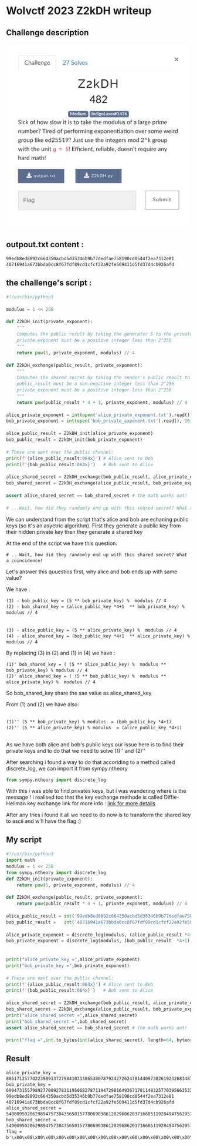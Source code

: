 # Wolvctf 2023 Z2kDH writeup

## Challenge description

![Challenge description](assets/Description.png)


## outpout.txt content :

```
99edb8ed8892c664350acbd5d35346b9b77dedfae758190cd0544f2ea7312e81
40716941a673bbda0cc8f67fdf89cd1cfcf22a92fe509411d5fd37d4cb926afd

```


## the challenge's script :


```python 
#!/usr/bin/python3

modulus = 1 << 258

def Z2kDH_init(private_exponent):
	"""
	Computes the public result by taking the generator 5 to the private exponent, then removing the last 2 bits
	private_exponent must be a positive integer less than 2^256
	"""
	return pow(5, private_exponent, modulus) // 4

def Z2kDH_exchange(public_result, private_exponent):
	"""
	Computes the shared secret by taking the sender's public result to the receiver's private exponent, then removing the last 2 bits
	public_result must be a non-negative integer less than 2^256
	private_exponent must be a positive integer less than 2^256
	"""
	return pow(public_result * 4 + 1, private_exponent, modulus) // 4

alice_private_exponent = int(open('alice_private_exponent.txt').read(), 16)
bob_private_exponent = int(open('bob_private_exponent.txt').read(), 16)

alice_public_result = Z2kDH_init(alice_private_exponent)
bob_public_result = Z2kDH_init(bob_private_exponent)

# These are sent over the public channel:
print(f'{alice_public_result:064x}') # Alice sent to Bob
print(f'{bob_public_result:064x}')   # Bob sent to Alice

alice_shared_secret = Z2kDH_exchange(bob_public_result, alice_private_exponent)
bob_shared_secret = Z2kDH_exchange(alice_public_result, bob_private_exponent)

assert alice_shared_secret == bob_shared_secret # the math works out!

# ...Wait, how did they randomly end up with this shared secret? What a coincidence!

```

We can understand from the script that's alice and bob are echaning public keys (so it's an asyetric algorithm). First they generate a public key from their hidden private key then they generate a shared key 


At the end of the script we have this question:

```
# ...Wait, how did they randomly end up with this shared secret? What a coincidence!

```

Let's answer this quuestios first, why alice and bob ends up with same value? 

We have :

```
(1) - bob_public_key = (5 ** bob_private_key) %  modulus // 4
(2) - bob_shared_key = (alice_public_key *4+1  ** bob_private_key) %  modulus // 4


(3) - alice_public_key = (5 ** alice_private_key) %  modulus // 4
(4) - alice_shared_key = (bob_public_key *4+1  ** alice_private_key) %  modulus // 4

```


By replacing (3) in (2) and (1) in (4) we have : 

```
(1)' bob_shared_key = ( (5 ** alice_public_key) %  modulus ** bob_private_key) % modulus // 4
(2)' alice_shared_key = ( (5 ** bob_public_key) %  modulus ** alice_private_key) %  modulus // 4

```

So bob_shared_key share the sae value as alice_shared_key

From (1) and (2) we have also: 

```

(1)'' (5 ** bob_private_key) % modulus  = (bob_public_key *4+1)
(2)'' (5 ** alice_private_key) % modulus  = (alice_public_key *4+1)


```


As we have both alice and bob's public keys our issue here is to find their private keys and to do that we need to solve (1)'' and (2)''


After searching i found a way to do that accoriding to a method called discrete_log, we can import it from sympy.ntheory



```python 
from sympy.ntheory import discrete_log
```


With this i was able to find privates keys, but i was wandering where is the message ! I realised too that the key exchange methode is called Diffie-Hellman key exchange link for more info : [link for more details](https://simple.wikipedia.org/wiki/Diffie-Hellman_key_exchange) 



After any tries i found it all we need to do now is to transform the shared key to ascii and w'll have the flag :)


## My script


```python 
#!/usr/bin/python3
import math
modulus = 1 << 258
from sympy.ntheory import discrete_log
def Z2kDH_init(private_exponent):
	return pow(5, private_exponent, modulus) // 4

def Z2kDH_exchange(public_result, private_exponent):
	return pow(public_result * 4 + 1, private_exponent, modulus) // 4

alice_public_result = int('99edb8ed8892c664350acbd5d35346b9b77dedfae758190cd0544f2ea7312e81',16)
bob_public_result =   int('40716941a673bbda0cc8f67fdf89cd1cfcf22a92fe509411d5fd37d4cb926afd',16)

alice_private_exponent = discrete_log(modulus, (alice_public_result *4+1), 5)
bob_private_exponent = discrete_log(modulus, (bob_public_result  *4+1), 5)


print("alice_private_key =",alice_private_exponent)
print("bob_private_key =",bob_private_exponent)

# These are sent over the public channel:
print(f'{alice_public_result:064x}') # Alice sent to Bob
print(f'{bob_public_result:064x}')   # Bob sent to Alice

alice_shared_secret = Z2kDH_exchange(bob_public_result, alice_private_exponent)
bob_shared_secret = Z2kDH_exchange(alice_public_result, bob_private_exponent)
print("alice_shared_secret =",alice_shared_secret)
print("bob_shared_secret =",bob_shared_secret)
assert alice_shared_secret == bob_shared_secret # the math works out!

print("flag =",int.to_bytes(int(alice_shared_secret), length=64, byteorder='big', signed=False))
```

## Result

```
alice_private_key = 88617125774223989137279841031386538078792427262478144097382619232683487654785
bob_private_key = 69947315579892770092783119506827871194729016493671781148325770395663533284821
99edb8ed8892c664350acbd5d35346b9b77dedfae758190cd0544f2ea7312e81
40716941a673bbda0cc8f67fdf89cd1cfcf22a92fe509411d5fd37d4cb926afd
alice_shared_secret = 54000950206298947573043565015778069038612029686203716605119284947562957452157
bob_shared_secret = 54000950206298947573043565015778069038612029686203716605119284947562957452157
flag = b'\x00\x00\x00\x00\x00\x00\x00\x00\x00\x00\x00\x00\x00\x00\x00\x00\x00\x00\x00\x00\x00\x00\x00\x00\x00\x00\x00\x00\x00\x00\x00\x00wctf{P0HL1G_H3LLM4N_$M4LL_pr1M3}
```




